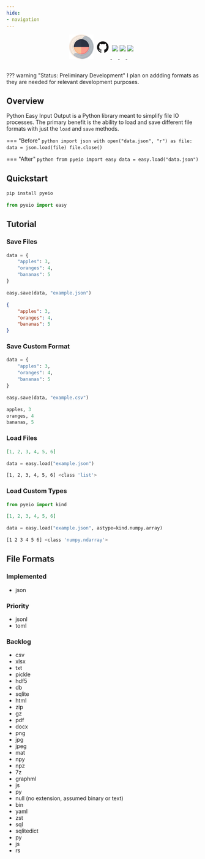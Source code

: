 ```yaml
---
hide:
- navigation
---
```


<style>
.md-typeset h1 {display: none;}
</style>


<div align="center">
<img src="assets/pyeio-large.png" width=64 style="position: relative; left: -8px;">
<a href="https://github.com/harttraveller/pyeio" target="_blank">
<img src="assets/github.png" width=32 style="position: relative; left: -4px; top: -15px;">
</a>
<a href="https://github.com/harttraveller/pyeio/blob/main/LICENSE" target="_blank">
<img src="https://img.shields.io/badge/license-MIT-blue" height=20 style="position: relative; top: -20px;">
</a>
<a href="https://www.python.org/downloads" target="_blank">
<img src="https://img.shields.io/badge/python-3.10-blue" height=20 style="position: relative; top: -20px;">
</a>
<a href="https://github.com/psf/black" target="_blank">
<img src="https://img.shields.io/badge/code%20style-black-black" height=20 style="position: relative; top: -20px;">
</a>
</div>

<br>

??? warning "Status: Preliminary Development"
    I plan on addding formats as they are needed for relevant development purposes.

## Overview

Python Easy Input Output is a Python library meant to simplify file IO processes. The primary benefit is the ability to load and save different file formats with just the `load` and `save` methods.

=== "Before"
    ```python
    import json
    with open("data.json", "r") as file:
        data = json.load(file)
    file.close()
    ```

=== "After"
    ```python
    from pyeio import easy
    data = easy.load("data.json")
    ```

## Quickstart

```bash title="Installation"
pip install pyeio
```

```python title="Import"
from pyeio import easy
```

## Tutorial

### Save Files

```python title="Input Dictionary"
data = {
    "apples": 3,
    "oranges": 4,
    "bananas": 5
}
```

```python title="Python Code"
easy.save(data, "example.json")
```

```json title="Output JSON File"
{
    "apples": 3,
    "oranges": 4,
    "bananas": 5
}
```

### Save Custom Format

```python title="Input Dictionary"
data = {
    "apples": 3,
    "oranges": 4,
    "bananas": 5
}
```

```python title="Python Code"
easy.save(data, "example.csv")
```

```python title="Output CSV File"
apples, 3
oranges, 4
bananas, 5
```

### Load Files

```json title="Input JSON File"
[1, 2, 3, 4, 5, 6]
```

```python title="Python Code"
data = easy.load("example.json")
```

```bash title="Data & Type"
[1, 2, 3, 4, 5, 6] <class 'list'>
```


### Load Custom Types

```python title="Additional Import"
from pyeio import kind
```

```json title="Input JSON File"
[1, 2, 3, 4, 5, 6]
```

```python title="Python Code"
data = easy.load("example.json", astype=kind.numpy.array)
```

```bash title="Data & Type"
[1 2 3 4 5 6] <class 'numpy.ndarray'>
```

## File Formats
### Implemented
- json

### Priority
- jsonl
- toml


### Backlog
- csv
- xlsx
- txt
- pickle
- hdf5
- db
- sqlite
- html
- zip
- gz
- pdf
- docx
- png
- jpg
- jpeg
- mat
- npy
- npz
- 7z
- graphml
- js
- py
- null (no extension, assumed binary or text)
- bin
- yaml
- zst
- sql
- sqlitedict
- py
- js
- rs